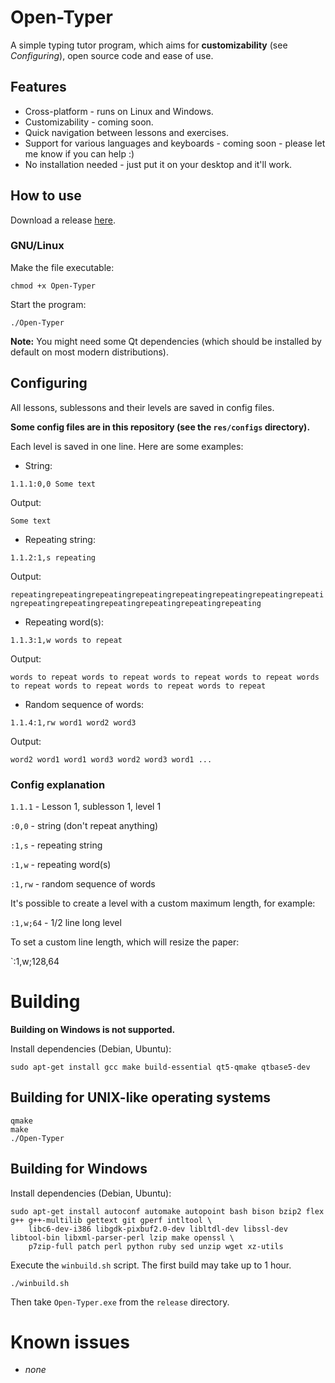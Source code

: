 # Open-Typer

A simple typing tutor program, which aims for **customizability** (see *Configuring*), open source code and ease of use.

## Features

- Cross-platform - runs on Linux and Windows.
- Customizability - coming soon.
- Quick navigation between lessons and exercises.
- Support for various languages and keyboards - coming soon - please let me know if you can help :)
- No installation needed - just put it on your desktop and it'll work.

## How to use

Download a release [here](https://github.com/adazem009/Open-Typer/releases/latest).

### GNU/Linux
Make the file executable:

`chmod +x Open-Typer`

Start the program:

`./Open-Typer`

**Note:** You might need some Qt dependencies (which should be installed by default on most modern distributions).

## Configuring

All lessons, sublessons and their levels are saved in config files.

**Some config files are in this repository (see the `res/configs` directory).**

Each level is saved in one line. Here are some examples:

- String:

`1.1.1:0,0 Some text`

Output:

`Some text`

- Repeating string:

`1.1.2:1,s repeating`

Output:

`repeatingrepeatingrepeatingrepeatingrepeatingrepeatingrepeatingrepeatingrepeatingrepeatingrepeatingrepeatingrepeatingrepeating`

- Repeating word(s):

`1.1.3:1,w words to repeat`

Output:

`words to repeat words to repeat words to repeat words to repeat words to repeat words to repeat words to repeat words to repeat`

- Random sequence of words:

`1.1.4:1,rw word1 word2 word3`

Output:

`word2 word1 word1 word3 word2 word3 word1 ...`

### Config explanation

`1.1.1` - Lesson 1, sublesson 1, level 1

`:0,0` - string (don't repeat anything)

`:1,s` - repeating string

`:1,w` - repeating word(s)

`:1,rw` - random sequence of words

It's possible to create a level with a custom maximum length, for example:

`:1,w;64` - 1/2 line long level

To set a custom line length, which will resize the paper:

`:1,w;128,64

# Building 

**Building on Windows is not supported.**

Install dependencies (Debian, Ubuntu):

`sudo apt-get install gcc make build-essential qt5-qmake qtbase5-dev`

## Building for UNIX-like operating systems

```
qmake
make
./Open-Typer
```

## Building for Windows

Install dependencies (Debian, Ubuntu):

```
sudo apt-get install autoconf automake autopoint bash bison bzip2 flex g++ g++-multilib gettext git gperf intltool \
    libc6-dev-i386 libgdk-pixbuf2.0-dev libltdl-dev libssl-dev libtool-bin libxml-parser-perl lzip make openssl \
    p7zip-full patch perl python ruby sed unzip wget xz-utils
```

Execute the `winbuild.sh` script. The first build may take up to 1 hour.

`./winbuild.sh`

Then take `Open-Typer.exe` from the `release` directory.

# Known issues

- *none*

